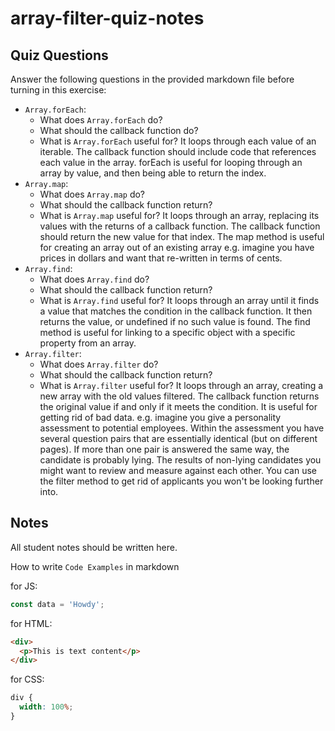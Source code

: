 # array-filter-quiz-notes

## Quiz Questions

Answer the following questions in the provided markdown file before turning in this exercise:

- `Array.forEach`:
  - What does `Array.forEach` do?
  - What should the callback function do?
  - What is `Array.forEach` useful for?
    It loops through each value of an iterable. The callback function should include code that references each value in the array. forEach is useful for looping through an array by value, and then being able to return the index.
- `Array.map`:
  - What does `Array.map` do?
  - What should the callback function return?
  - What is `Array.map` useful for?
    It loops through an array, replacing its values with the returns of a callback function. The callback function should return the new value for that index. The map method is useful for creating an array out of an existing array e.g. imagine you have prices in dollars and want that re-written in terms of cents.
- `Array.find`:
  - What does `Array.find` do?
  - What should the callback function return?
  - What is `Array.find` useful for?
    It loops through an array until it finds a value that matches the condition in the callback function. It then returns the value, or undefined if no such value is found. The find method is useful for linking to a specific object with a specific property from an array.
- `Array.filter`:
  - What does `Array.filter` do?
  - What should the callback function return?
  - What is `Array.filter` useful for?
    It loops through an array, creating a new array with the old values filtered. The callback function returns the original value if and only if it meets the condition. It is useful for getting rid of bad data. e.g. imagine you give a personality assessment to potential employees. Within the assessment you have several question pairs that are essentially identical (but on different pages). If more than one pair is answered the same way, the candidate is probably lying. The results of non-lying candidates you might want to review and measure against each other. You can use the filter method to get rid of applicants you won't be looking further into.

## Notes

All student notes should be written here.

How to write `Code Examples` in markdown

for JS:

```javascript
const data = 'Howdy';
```

for HTML:

```html
<div>
  <p>This is text content</p>
</div>
```

for CSS:

```css
div {
  width: 100%;
}
```

